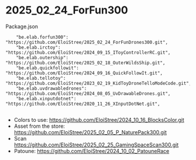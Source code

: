 # 2025_02_24_ForFun300


Package.json
``` 
    "be.elab.forfun300": "https://github.com/EloiStree/2025_02_24_ForFunDrones300.git",
    "be.elab.irctoy": "https://github.com/EloiStree/2024_09_15_IToyControllerRC.git",
    "be.elab.outership": "https://github.com/EloiStree/2025_02_18_OuterWildsShip.git",
    "be.elab.quickfollowit": "https://github.com/EloiStree/2024_09_16_QuickFollowIt.git",
    "be.elab.tellotoy": "https://github.com/EloiStree/2023_02_19_KidToyDroneTelloModeCode.git",
    "be.elab.uvdrawabledrones": "https://github.com/EloiStree/2024_08_05_UvDrawableDrones.git",
    "be.elab.xinputdotnet": "https://github.com/EloiStree/2020_11_26_XInputDotNet.git",
    
``` 

- Colors to use: https://github.com/EloiStree/2024_10_16_BlocksColor.git
- Asset from the store: https://github.com/EloiStree/2025_02_05_P_NaturePack300.git
- Scan https://github.com/EloiStree/2025_02_25_GamingSpaceScan300.git
- Patoune: https://github.com/EloiStree/2024_10_02_PatouneRace
